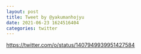 ```yaml
--- 
layout: post 
title: Tweet by @yakumanhojyu 
date: 2021-06-23 1624516404 
categories: twitter 
--- 
```

https://twitter.com/o/status/1407949939951427584